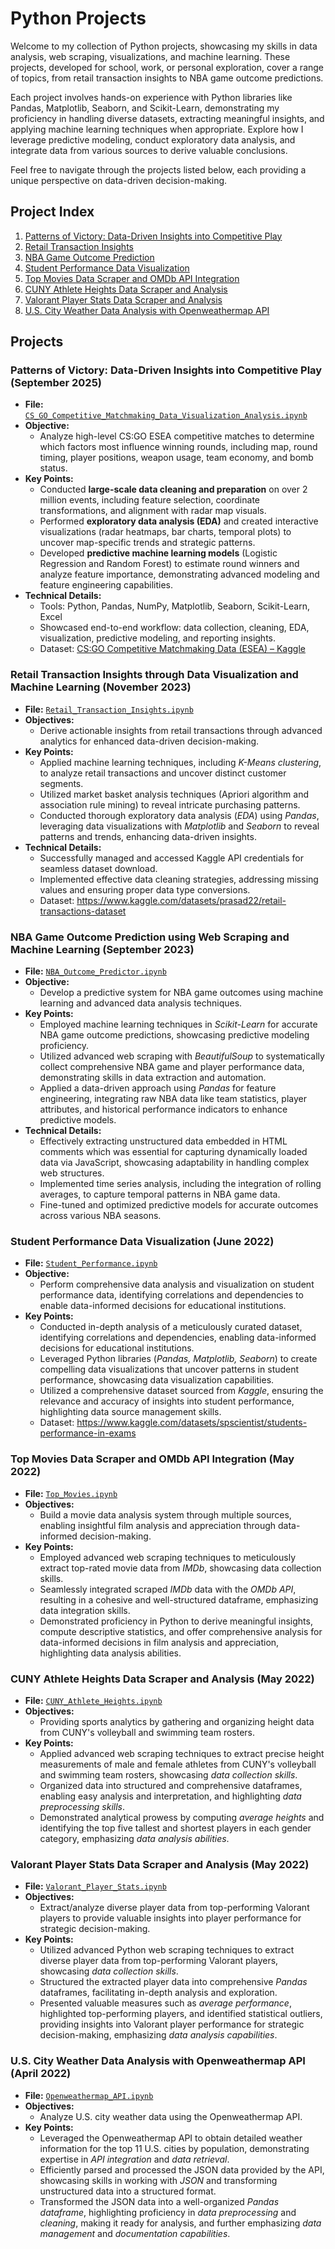 # Python Projects

Welcome to my collection of Python projects, showcasing my skills in data analysis, web scraping, visualizations, and machine learning. These projects, developed for school, work, or personal exploration, cover a range of topics, from retail transaction insights to NBA game outcome predictions.

Each project involves hands-on experience with Python libraries like Pandas, Matplotlib, Seaborn, and Scikit-Learn, demonstrating my proficiency in handling diverse datasets, extracting meaningful insights, and applying machine learning techniques when appropriate. Explore how I leverage predictive modeling, conduct exploratory data analysis, and integrate data from various sources to derive valuable conclusions.

Feel free to navigate through the projects listed below, each providing a unique perspective on data-driven decision-making.

## Project Index
1. [Patterns of Victory: Data-Driven Insights into Competitive Play](#patterns-of-victory-data-driven-insights-into-competitive-play-september-2025)
2. [Retail Transaction Insights](#retail-transaction-insights-through-data-visualization-and-machine-learning-november-2023)
3. [NBA Game Outcome Prediction](#nba-game-outcome-prediction-using-web-scraping-and-machine-learning-september-2023)
4. [Student Performance Data Visualization](#student-performance-data-visualization-june-2022)
5. [Top Movies Data Scraper and OMDb API Integration](#top-movies-data-scraper-and-omdb-api-integration-may-2022)
6. [CUNY Athlete Heights Data Scraper and Analysis](#cuny-athlete-heights-data-scraper-and-analysis-may-2022)
7. [Valorant Player Stats Data Scraper and Analysis](#valorant-player-stats-data-scraper-and-analysis-may-2022)
8. [U.S. City Weather Data Analysis with Openweathermap API](#us-city-weather-data-analysis-with-openweathermap-api-april-2022)

## Projects

### Patterns of Victory: Data-Driven Insights into Competitive Play (September 2025)
- **File:** [`CS_GO_Competitive_Matchmaking_Data_Visualization_Analysis.ipynb`](https://github.com/jordanho1006/python-projects/tree/main/Patterns%20of%20Victory%3A%20Data-Driven%20Insights%20into%20Competitive%20Play)
- **Objective:**
  - Analyze high-level CS:GO ESEA competitive matches to determine which factors most influence winning rounds, including map, round timing, player positions, weapon usage, team economy, and bomb status.
- **Key Points:**
  - Conducted **large-scale data cleaning and preparation** on over 2 million events, including feature selection, coordinate transformations, and alignment with radar map visuals.
  - Performed **exploratory data analysis (EDA)** and created interactive visualizations (radar heatmaps, bar charts, temporal plots) to uncover map-specific trends and strategic patterns.
  - Developed **predictive machine learning models** (Logistic Regression and Random Forest) to estimate round winners and analyze feature importance, demonstrating advanced modeling and feature engineering capabilities.
- **Technical Details:**
  - Tools: Python, Pandas, NumPy, Matplotlib, Seaborn, Scikit-Learn, Excel
  - Showcased end-to-end workflow: data collection, cleaning, EDA, visualization, predictive modeling, and reporting insights.
  - Dataset: [CS:GO Competitive Matchmaking Data (ESEA) – Kaggle](https://www.kaggle.com/datasets/skihikingkevin/csgo-matchmaking-damage)

### Retail Transaction Insights through Data Visualization and Machine Learning (November 2023)
- **File:** [`Retail_Transaction_Insights.ipynb`](https://github.com/jordanho1006/python-projects/blob/main/Retail_Transaction_Insights.ipynb)
- **Objectives:**
  - Derive actionable insights from retail transactions through advanced analytics for enhanced data-driven decision-making.
- **Key Points:**
  - Applied machine learning techniques, including *K-Means clustering*, to analyze retail transactions and uncover distinct customer segments.
  - Utilized market basket analysis techniques (Apriori algorithm and association rule mining) to reveal intricate purchasing patterns.
  - Conducted thorough exploratory data analysis (*EDA*) using *Pandas*, leveraging data visualizations with *Matplotlib* and *Seaborn* to reveal patterns and trends, enhancing data-driven insights.
- **Technical Details:**
  - Successfully managed and accessed Kaggle API credentials for seamless dataset download.
  - Implemented effective data cleaning strategies, addressing missing values and ensuring proper data type conversions.
  - Dataset: https://www.kaggle.com/datasets/prasad22/retail-transactions-dataset

### NBA Game Outcome Prediction using Web Scraping and Machine Learning (September 2023)
- **File:** [`NBA_Outcome_Predictor.ipynb`](https://github.com/jordanho1006/python-projects/blob/main/NBA_Outcome_Predictor.ipynb)
- **Objective:**
  - Develop a predictive system for NBA game outcomes using machine learning and advanced data analysis techniques.
- **Key Points:**
  - Employed machine learning techniques in *Scikit-Learn* for accurate NBA game outcome predictions, showcasing predictive modeling proficiency.
  - Utilized advanced web scraping with *BeautifulSoup* to systematically collect comprehensive NBA game and player performance data, demonstrating skills in data extraction and automation.
  - Applied a data-driven approach using *Pandas* for feature engineering, integrating raw NBA data like team statistics, player attributes, and historical performance indicators to enhance predictive models.
- **Technical Details:**
  - Effectively extracting unstructured data embedded in HTML comments which was essential for capturing dynamically loaded data via JavaScript, showcasing adaptability in handling complex web structures.
  - Implemented time series analysis, including the integration of rolling averages, to capture temporal patterns in NBA game data.
  - Fine-tuned and optimized predictive models for accurate outcomes across various NBA seasons.

### Student Performance Data Visualization (June 2022)
- **File:** [`Student_Performance.ipynb`](https://github.com/jordanho1006/python-projects/blob/main/Student_Performance.ipynb)
- **Objective:**
  - Perform comprehensive data analysis and visualization on student performance data, identifying correlations and dependencies to enable data-informed decisions for educational institutions.
- **Key Points:**
  - Conducted in-depth analysis of a meticulously curated dataset, identifying correlations and dependencies, enabling data-informed decisions for educational institutions.
  - Leveraged Python libraries (*Pandas, Matplotlib, Seaborn*) to create compelling data visualizations that uncover patterns in student performance, showcasing data visualization capabilities.
  - Utilized a comprehensive dataset sourced from *Kaggle*, ensuring the relevance and accuracy of insights into student performance, highlighting data source management skills.
  - Dataset: https://www.kaggle.com/datasets/spscientist/students-performance-in-exams

### Top Movies Data Scraper and OMDb API Integration (May 2022)
- **File:** [`Top_Movies.ipynb`](https://github.com/jordanho1006/python-projects/blob/main/Top_Movies.ipynb)
- **Objectives:**
  - Build a movie data analysis system through multiple sources, enabling insightful film analysis and appreciation through data-informed decision-making.
- **Key Points:**
  - Employed advanced web scraping techniques to meticulously extract top-rated movie data from *IMDb*, showcasing data collection skills.
  - Seamlessly integrated scraped *IMDb* data with the *OMDb API*, resulting in a cohesive and well-structured dataframe, emphasizing data integration skills.
  - Demonstrated proficiency in Python to derive meaningful insights, compute descriptive statistics, and offer comprehensive analysis for data-informed decisions in film analysis and appreciation, highlighting data analysis abilities.

### CUNY Athlete Heights Data Scraper and Analysis (May 2022)
- **File:** [`CUNY_Athlete_Heights.ipynb`](https://github.com/jordanho1006/python-projects/blob/main/CUNY_Athlete_Heights.ipynb)
- **Objectives:**
  - Providing sports analytics by gathering and organizing height data from CUNY's volleyball and swimming team rosters.
- **Key Points:**
  - Applied advanced web scraping techniques to extract precise height measurements of male and female athletes from CUNY's volleyball and swimming team rosters, showcasing *data collection skills*.
  - Organized data into structured and comprehensive dataframes, enabling easy analysis and interpretation, and highlighting *data preprocessing skills*.
  - Demonstrated analytical prowess by computing *average heights* and identifying the top five tallest and shortest players in each gender category, emphasizing *data analysis abilities*.

### Valorant Player Stats Data Scraper and Analysis (May 2022)
- **File:** [`Valorant_Player_Stats.ipynb`](https://github.com/jordanho1006/python-projects/blob/main/Valorant_Player_Stats.ipynb)
- **Objectives:**
  - Extract/analyze diverse player data from top-performing Valorant players to provide valuable insights into player performance for strategic decision-making.
- **Key Points:**
  - Utilized advanced Python web scraping techniques to extract diverse player data from top-performing Valorant players, showcasing *data collection skills*.
  - Structured the extracted player data into comprehensive *Pandas* dataframes, facilitating in-depth analysis and exploration.
  - Presented valuable measures such as *average performance*, highlighted top-performing players, and identified statistical outliers, providing insights into Valorant player performance for strategic decision-making, emphasizing *data analysis capabilities*.

### U.S. City Weather Data Analysis with Openweathermap API (April 2022)
- **File:** [`Openweathermap_API.ipynb`](https://github.com/jordanho1006/python-projects/blob/main/Openweathermap_API.ipynb)
- **Objectives:**
  - Analyze U.S. city weather data using the Openweathermap API.
- **Key Points:**
  - Leveraged the Openweathermap API to obtain detailed weather information for the top 11 U.S. cities by population, demonstrating expertise in *API integration* and *data retrieval*.
  - Efficiently parsed and processed the JSON data provided by the API, showcasing skills in working with *JSON* and transforming unstructured data into a structured format.
  - Transformed the JSON data into a well-organized *Pandas dataframe*, highlighting proficiency in *data preprocessing* and *cleaning*, making it ready for analysis, and further emphasizing *data management* and *documentation capabilities*.
